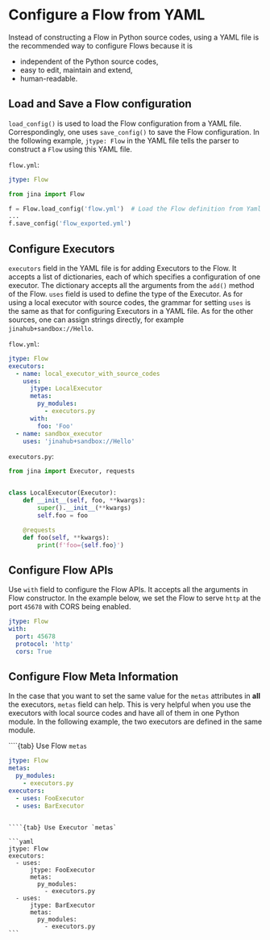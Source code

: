 # Configure a Flow from YAML

Instead of constructing a Flow in Python source codes, using a YAML file is the recommended way to configure Flows 
because it is 

- independent of the Python source codes,
- easy to edit, maintain and extend,
- human-readable.

## Load and Save a Flow configuration
`load_config()` is used to load the Flow configuration from a YAML file. Correspondingly, one uses `save_config()`  to 
save the Flow configuration. In the following example, `jtype: Flow` in the YAML file tells the parser to construct a 
`Flow` using this YAML file. 

`flow.yml`:

```yaml
jtype: Flow
```

```python
from jina import Flow

f = Flow.load_config('flow.yml')  # Load the Flow definition from Yaml file
...
f.save_config('flow_exported.yml')
```

## Configure Executors
`executors` field in the YAML file is for adding Executors to the Flow. It accepts a list of dictionaries, each of 
which specifies a configuration of one executor. The dictionary accepts all the arguments from the `add()` method of the 
Flow. 
`uses` field is used to define the type of the Executor. As for using a local executor with source codes, the grammar 
for setting `uses` is the same as that for configuring Executors in a YAML file. As for the other sources, one can 
assign strings directly, for example `jinahub+sandbox://Hello`. 

`flow.yml`:

```yaml
jtype: Flow
executors:
  - name: local_executor_with_source_codes
    uses: 
      jtype: LocalExecutor
      metas:
        py_modules:
          - executors.py
      with:
        foo: 'Foo'
  - name: sandbox_executor
    uses: 'jinahub+sandbox://Hello'
```

`executors.py`:

```python
from jina import Executor, requests


class LocalExecutor(Executor):
    def __init__(self, foo, **kwargs):
        super().__init__(**kwargs)
        self.foo = foo

    @requests
    def foo(self, **kwargs):
        print(f'foo={self.foo}')
```

## Configure Flow APIs
Use `with` field to configure the Flow APIs. It accepts all the arguments in Flow constructor. In the example below, we 
set the Flow to serve `http` at the port `45678` with CORS being enabled.

```yaml
jtype: Flow
with:
  port: 45678
  protocol: 'http'
  cors: True
```

## Configure Flow Meta Information
In the case that you want to set the same value for the `metas` attributes in **all** the executors, `metas` field can 
help. This is very helpful when you use the executors with local source codes and have all of them in one Python module.
In the following example, the two executors are defined in the same module.

````{tab} Use Flow `metas`

```yaml
jtype: Flow
metas:
  py_modules:
    - executors.py
executors:
  - uses: FooExecutor
  - uses: BarExecutor
```
````

````{tab} Use Executor `metas`

```yaml
jtype: Flow
executors:
  - uses:
      jtype: FooExecutor
      metas:
        py_modules:
          - executors.py
  - uses:
      jtype: BarExecutor
      metas:
        py_modules:
          - executors.py
```
````

